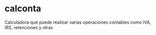 # calconta
Calculadora que puede realizar varias operaciones contables como IVA, IRS, retenciones y otras
